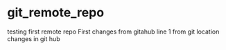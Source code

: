 # git_remote_repo
testing first remote repo
First changes from gitahub
line 1 from git location
changes in git hub
